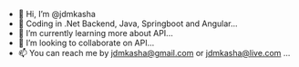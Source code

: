 - 👋 Hi, I’m @jdmkasha
- 👀 Coding in .Net Backend, Java, Springboot and Angular...
- 🌱 I’m currently learning more about API...
- 💞️ I’m looking to collaborate on API...
- 📫 You can reach me by jdmkasha@gmail.com or jdmkasha@live.com ...

<!---
jdmkasha/jdmkasha is a ✨ special ✨ repository because its `README.md` (this file) appears on your GitHub profile.
You can click the Preview link to take a look at your changes.
--->
